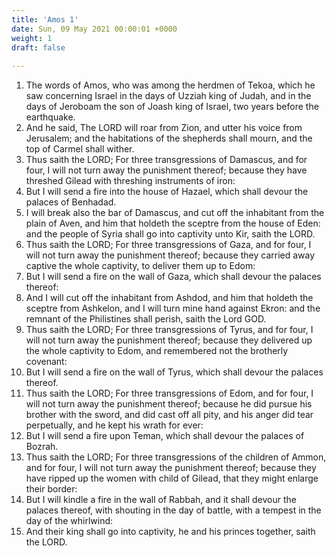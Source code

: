 ```yaml
---
title: 'Amos 1'
date: Sun, 09 May 2021 00:00:01 +0000
weight: 1
draft: false
  
---
```


1. The words of Amos, who was among the herdmen of Tekoa, which he saw concerning Israel in the days of Uzziah king of Judah, and in the days of Jeroboam the son of Joash king of Israel, two years before the earthquake.
2. And he said, The LORD will roar from Zion, and utter his voice from Jerusalem; and the habitations of the shepherds shall mourn, and the top of Carmel shall wither.
3. Thus saith the LORD; For three transgressions of Damascus, and for four, I will not turn away the punishment thereof; because they have threshed Gilead with threshing instruments of iron:
4. But I will send a fire into the house of Hazael, which shall devour the palaces of Benhadad.
5. I will break also the bar of Damascus, and cut off the inhabitant from the plain of Aven, and him that holdeth the sceptre from the house of Eden: and the people of Syria shall go into captivity unto Kir, saith the LORD.
6. Thus saith the LORD; For three transgressions of Gaza, and for four, I will not turn away the punishment thereof; because they carried away captive the whole captivity, to deliver them up to Edom:
7. But I will send a fire on the wall of Gaza, which shall devour the palaces thereof:
8. And I will cut off the inhabitant from Ashdod, and him that holdeth the sceptre from Ashkelon, and I will turn mine hand against Ekron: and the remnant of the Philistines shall perish, saith the Lord GOD.
9. Thus saith the LORD; For three transgressions of Tyrus, and for four, I will not turn away the punishment thereof; because they delivered up the whole captivity to Edom, and remembered not the brotherly covenant:
10. But I will send a fire on the wall of Tyrus, which shall devour the palaces thereof.
11. Thus saith the LORD; For three transgressions of Edom, and for four, I will not turn away the punishment thereof; because he did pursue his brother with the sword, and did cast off all pity, and his anger did tear perpetually, and he kept his wrath for ever:
12. But I will send a fire upon Teman, which shall devour the palaces of Bozrah.
13. Thus saith the LORD; For three transgressions of the children of Ammon, and for four, I will not turn away the punishment thereof; because they have ripped up the women with child of Gilead, that they might enlarge their border:
14. But I will kindle a fire in the wall of Rabbah, and it shall devour the palaces thereof, with shouting in the day of battle, with a tempest in the day of the whirlwind:
15. And their king shall go into captivity, he and his princes together, saith the LORD.
